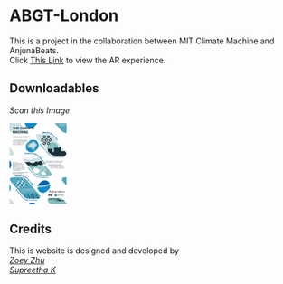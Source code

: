 # ABGT-London

This is a project in the collaboration between MIT Climate Machine and AnjunaBeats.
<br>Click [This Link](https://zy-zhu.github.io/ABGT_london/) to view the AR experience. 



## Downloadables

*Scan this Image*

<img src="https://github.com/zy-zhu/ABGT_london/blob/main/static/marker/marker_full.jpg?raw=true" width=20% alt="Poster"></img>


## Credits

This is website is designed and developed by 
<br>*[Zoey Zhu](https://iam-zy.com/)*
<br>*[Supreetha K](https://supreethack.cargo.site/)*
